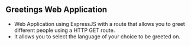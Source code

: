 ## Greetings Web Application
 - Web Application using ExpressJS with a route that allows you to greet different people using a HTTP GET route.
 - It allows you to select the language of your choice to be greeted on.
